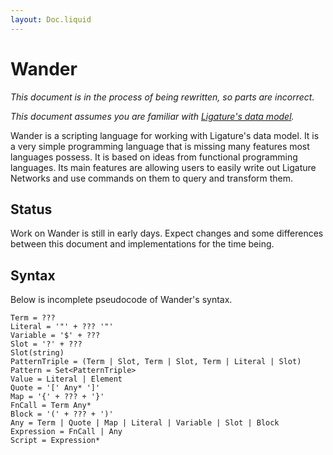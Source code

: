 ```yaml
---
layout: Doc.liquid
---
```


# Wander

*This document is in the process of being rewritten, so parts are incorrect.*

*This document assumes you are familiar with [Ligature's data model](/docs/ligature/).*

Wander is a scripting language for working with Ligature's data model.
It is a very simple programming language that is missing many features most languages possess.
It is based on ideas from functional programming languages.
Its main features are allowing users to easily write out Ligature Networks and use commands on them to query and transform them.

## Status

Work on Wander is still in early days.
Expect changes and some differences between this document and implementations for the time being.

## Syntax

Below is incomplete pseudocode of Wander's syntax.

```
Term = ???
Literal = '"' + ??? '"'
Variable = '$' + ???
Slot = '?' + ???
Slot(string)
PatternTriple = (Term | Slot, Term | Slot, Term | Literal | Slot)
Pattern = Set<PatternTriple>
Value = Literal | Element
Quote = '[' Any* ']'
Map = '{' + ??? + '}'
FnCall = Term Any*
Block = '(' + ??? + ')'
Any = Term | Quote | Map | Literal | Variable | Slot | Block
Expression = FnCall | Any
Script = Expression*
```
